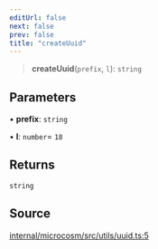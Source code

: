 ```yaml
---
editUrl: false
next: false
prev: false
title: "createUuid"
---
```


> **createUuid**(`prefix`, `l`): `string`

## Parameters

• **prefix**: `string`

• **l**: `number`= `18`

## Returns

`string`

## Source

[internal/microcosm/src/utils/uuid.ts:5](https://github.com/nodenogg-in/alpha-p2p/blob/e7369be/internal/microcosm/src/utils/uuid.ts#L5)
